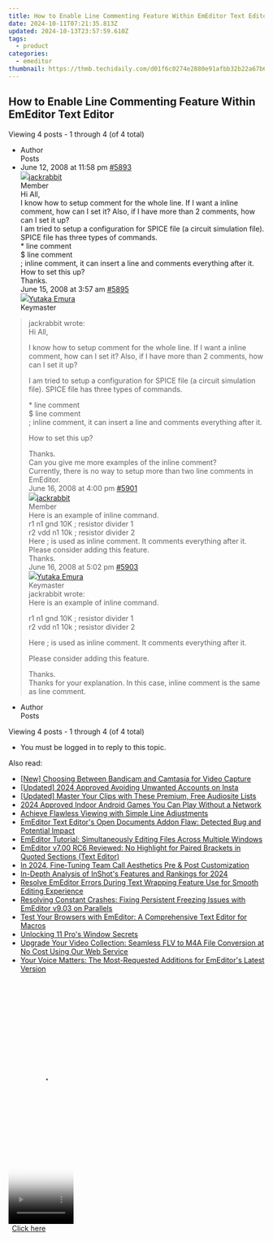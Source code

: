 ```yaml
---
title: How to Enable Line Commenting Feature Within EmEditor Text Editor
date: 2024-10-11T07:21:35.813Z
updated: 2024-10-13T23:57:59.610Z
tags:
  - product
categories:
  - emeditor
thumbnail: https://thmb.techidaily.com/d01f6c0274e2880e91afbb32b22a67b6646c0f35efcd7b7e4395e6722afaacb2.jpg
---
```


## How to Enable Line Commenting Feature Within EmEditor Text Editor

Viewing 4 posts - 1 through 4 (of 4 total)

* Author  
Posts
* June 12, 2008 at 11:58 pm [#5893](https://tools.techidaily.com/emeditor/products/)  
[![](https://secure.gravatar.com/avatar/17ab1256f6ab970a596e4a0b5e4c5a90?s=80&d=identicon&r=g)jackrabbit](https://www.emeditor.com/forums/users/jackrabbit/ "View jackrabbit's profile")  
Member  
Hi All,  
 I know how to setup comment for the whole line. If I want a inline comment, how can I set it? Also, if I have more than 2 comments, how can I set it up?  
 I am tried to setup a configuration for SPICE file (a circuit simulation file). SPICE file has three types of commands.  
 \* line comment  
 $ line comment  
 ; inline comment, it can insert a line and comments everything after it.  
 How to set this up?  
 Thanks.  
June 15, 2008 at 3:57 am [#5895](https://tools.techidaily.com/emeditor/products/)  
[![](https://secure.gravatar.com/avatar/a0a6377144ed3636f985d87303f65ed2?s=80&d=identicon&r=g)Yutaka Emura](https://www.emeditor.com/forums/users/yemura/ "View Yutaka Emura's profile")  
Keymaster  
> jackrabbit wrote:  
> Hi All,  
>  
> I know how to setup comment for the whole line. If I want a inline comment, how can I set it? Also, if I have more than 2 comments, how can I set it up?  
>  
> I am tried to setup a configuration for SPICE file (a circuit simulation file). SPICE file has three types of commands.  
>  
> \* line comment  
> $ line comment  
> ; inline comment, it can insert a line and comments everything after it.  
>  
> How to set this up?  
>  
> Thanks.  
 Can you give me more examples of the inline comment?  
 Currently, there is no way to setup more than two line comments in EmEditor.  
June 16, 2008 at 4:00 pm [#5901](https://tools.techidaily.com/emeditor/products/)  
[![](https://secure.gravatar.com/avatar/17ab1256f6ab970a596e4a0b5e4c5a90?s=80&d=identicon&r=g)jackrabbit](https://www.emeditor.com/forums/users/jackrabbit/ "View jackrabbit's profile")  
Member  
Here is an example of inline command.  
 r1 n1 gnd 10K ; resistor divider 1  
 r2 vdd n1 10k ; resistor divider 2  
 Here ; is used as inline comment. It comments everything after it.  
 Please consider adding this feature.  
 Thanks.  
June 16, 2008 at 5:02 pm [#5903](https://tools.techidaily.com/emeditor/products/)  
[![](https://secure.gravatar.com/avatar/a0a6377144ed3636f985d87303f65ed2?s=80&d=identicon&r=g)Yutaka Emura](https://www.emeditor.com/forums/users/yemura/ "View Yutaka Emura's profile")  
Keymaster  
> jackrabbit wrote:  
> Here is an example of inline command.  
>  
> r1 n1 gnd 10K ; resistor divider 1  
> r2 vdd n1 10k ; resistor divider 2  
>  
> Here ; is used as inline comment. It comments everything after it.  
>  
> Please consider adding this feature.  
>  
> Thanks.  
 Thanks for your explanation. In this case, inline comment is the same as line comment.
* Author  
Posts

Viewing 4 posts - 1 through 4 (of 4 total)

* You must be logged in to reply to this topic.

<ins class="adsbygoogle"
     style="display:block"
     data-ad-format="autorelaxed"
     data-ad-client="ca-pub-7571918770474297"
     data-ad-slot="1223367746"></ins>

<ins class="adsbygoogle"
     style="display:block"
     data-ad-client="ca-pub-7571918770474297"
     data-ad-slot="8358498916"
     data-ad-format="auto"
     data-full-width-responsive="true"></ins>

<span class="atpl-alsoreadstyle">Also read:</span>
<div><ul>
<li><a href="https://screen-mirroring-recording.techidaily.com/new-choosing-between-bandicam-and-camtasia-for-video-capture/"><u>[New] Choosing Between Bandicam and Camtasia for Video Capture</u></a></li>
<li><a href="https://instagram-video-recordings.techidaily.com/updated-2024-approved-avoiding-unwanted-accounts-on-insta/"><u>[Updated] 2024 Approved Avoiding Unwanted Accounts on Insta</u></a></li>
<li><a href="https://facebook-video-share.techidaily.com/updated-master-your-clips-with-these-premium-free-audiosite-lists/"><u>[Updated] Master Your Clips with These Premium, Free Audiosite Lists</u></a></li>
<li><a href="https://on-screen-recording.techidaily.com/2024-approved-indoor-android-games-you-can-play-without-a-network/"><u>2024 Approved Indoor Android Games You Can Play Without a Network</u></a></li>
<li><a href="https://graphic-issues.techidaily.com/achieve-flawless-viewing-with-simple-line-adjustments/"><u>Achieve Flawless Viewing with Simple Line Adjustments</u></a></li>
<li><a href="https://win-tips.techidaily.com/emeditor-text-editors-open-documents-addon-flaw-detected-bug-and-potential-impact/"><u>EmEditor Text Editor's Open Documents Addon Flaw: Detected Bug and Potential Impact</u></a></li>
<li><a href="https://win-tips.techidaily.com/emeditor-tutorial-simultaneously-editing-files-across-multiple-windows/"><u>EmEditor Tutorial: Simultaneously Editing Files Across Multiple Windows</u></a></li>
<li><a href="https://win-tips.techidaily.com/emeditor-v700-rc6-reviewed-no-highlight-for-paired-brackets-in-quoted-sections-text-editor/"><u>EmEditor v7.00 RC6 Reviewed: No Highlight for Paired Brackets in Quoted Sections (Text Editor)</u></a></li>
<li><a href="https://screen-video-capture.techidaily.com/in-2024-fine-tuning-team-call-aesthetics-pre-and-post-customization/"><u>In 2024, Fine-Tuning Team Call Aesthetics Pre & Post Customization</u></a></li>
<li><a href="https://fox-http.techidaily.com/in-depth-analysis-of-inshots-features-and-rankings-for-2024/"><u>In-Depth Analysis of InShot's Features and Rankings for 2024</u></a></li>
<li><a href="https://win-tips.techidaily.com/resolve-emeditor-errors-during-text-wrapping-feature-use-for-smooth-editing-experience/"><u>Resolve EmEditor Errors During Text Wrapping Feature Use for Smooth Editing Experience</u></a></li>
<li><a href="https://win-tips.techidaily.com/resolving-constant-crashes-fixing-persistent-freezing-issues-with-emeditor-v903-on-parallels/"><u>Resolving Constant Crashes: Fixing Persistent Freezing Issues with EmEditor v9.03 on Parallels</u></a></li>
<li><a href="https://win-tips.techidaily.com/test-your-browsers-with-emeditor-a-comprehensive-text-editor-for-macros/"><u>Test Your Browsers with EmEditor: A Comprehensive Text Editor for Macros</u></a></li>
<li><a href="https://extra-resources.techidaily.com/unlocking-11-pros-window-secrets/"><u>Unlocking 11 Pro's Window Secrets</u></a></li>
<li><a href="https://solve-marvelous.techidaily.com/upgrade-your-video-collection-seamless-flv-to-m4a-file-conversion-at-no-cost-using-our-web-service/"><u>Upgrade Your Video Collection: Seamless FLV to M4A File Conversion at No Cost Using Our Web Service</u></a></li>
<li><a href="https://win-tips.techidaily.com/your-voice-matters-the-most-requested-additions-for-emeditors-latest-version/"><u>Your Voice Matters: The Most-Requested Additions for EmEditor's Latest Version</u></a></li>
</ul></div>

<!-- affiliate ads begin -->
<span id="1975636">
					<video width="128" height="480" style="cursor:pointer"
           poster="//a.impactradius-go.com/display-clicktoplayimage/1975636.png"
           onclick="if(!this.playClicked){this.play();this.setAttribute('controls',true);this.playClicked=true;}">
	   <source src="//a.impactradius-go.com/display-ad/22993-1975636">
	   <img src="//a.impactradius-go.com/display-clicktoplayimage/1975636.png" style="border: none; height: 100%; width: 100%; object-fit: contain">
	</video>
	<div style="width:80px;text-align:center"><a href="javascript:window.open(decodeURIComponent('https%3A%2F%2Fhomestyler.sjv.io%2Fc%2F5597632%2F1975636%2F22993'), '_blank');void(0);">Click here</a></div>
</span>
<img height="0" width="0" src="https://imp.pxf.io/i/5597632/1975636/22993" style="position:absolute;visibility:hidden;" border="0" />
<!-- affiliate ads end -->

